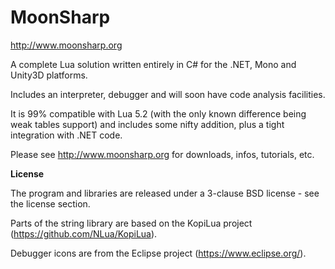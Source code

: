 MoonSharp
=========
http://www.moonsharp.org

A complete Lua solution written entirely in C# for the .NET, Mono and Unity3D platforms.

Includes an interpreter, debugger and will soon have code analysis facilities.

It is 99% compatible with Lua 5.2 (with the only known difference being weak tables support) and includes some nifty addition, plus a tight integration with .NET code.

Please see http://www.moonsharp.org for downloads, infos, tutorials, etc.


**License**

The program and libraries are released under a 3-clause BSD license - see the license section.

Parts of the string library are based on the KopiLua project (https://github.com/NLua/KopiLua).

Debugger icons are from the Eclipse project (https://www.eclipse.org/).


